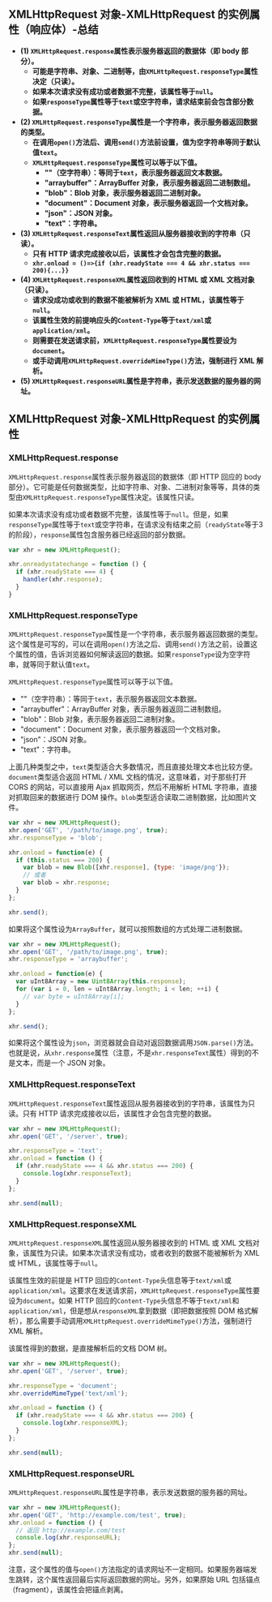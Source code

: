 ## XMLHttpRequest 对象-XMLHttpRequest 的实例属性（响应体）-总结

- **(1) `XMLHttpRequest.response`属性表示服务器返回的数据体（即 body 部分）。**
  - **可能是字符串、对象、二进制等，由`XMLHttpRequest.responseType`属性决定（只读）。**
  - **如果本次请求没有成功或者数据不完整，该属性等于`null`。**
  - **如果`responseType`属性等于`text`或空字符串，请求结束前会包含部分数据。**
- **(2) `XMLHttpRequest.responseType`属性是一个字符串，表示服务器返回数据的类型。**
  - **在调用`open()`方法后、调用`send()`方法前设置，值为空字符串等同于默认值`text`。**
  - **`XMLHttpRequest.responseType`属性可以等于以下值。**
    - **""（空字符串）：等同于`text`，表示服务器返回文本数据。**
    - **"arraybuffer"：ArrayBuffer 对象，表示服务器返回二进制数组。**
    - **"blob"：Blob 对象，表示服务器返回二进制对象。**
    - **"document"：Document 对象，表示服务器返回一个文档对象。**
    - **"json"：JSON 对象。**
    - **"text"：字符串。**
- **(3) `XMLHttpRequest.responseText`属性返回从服务器接收到的字符串（只读）。**
  - **只有 HTTP 请求完成接收以后，该属性才会包含完整的数据。**
  - **`xhr.onload = ()=>{if (xhr.readyState === 4 && xhr.status === 200){...}}`**
- **(4) `XMLHttpRequest.responseXML`属性返回收到的 HTML 或 XML 文档对象（只读）。**
  - **请求没成功或收到的数据不能被解析为 XML 或 HTML，该属性等于`null`。**
  - **该属性生效的前提响应头的`Content-Type`等于`text/xml`或`application/xml`。**
  - **则需要在发送请求前，`XMLHttpRequest.responseType`属性要设为`document`。**
  - **或手动调用`XMLHttpRequest.overrideMimeType()`方法，强制进行 XML 解析。**
- **(5) `XMLHttpRequest.responseURL`属性是字符串，表示发送数据的服务器的网址。**

## XMLHttpRequest 对象-XMLHttpRequest 的实例属性

### XMLHttpRequest.response

`XMLHttpRequest.response`属性表示服务器返回的数据体（即 HTTP 回应的 body 部分）。它可能是任何数据类型，比如字符串、对象、二进制对象等等，具体的类型由`XMLHttpRequest.responseType`属性决定。该属性只读。

如果本次请求没有成功或者数据不完整，该属性等于`null`。但是，如果`responseType`属性等于`text`或空字符串，在请求没有结束之前（`readyState`等于3的阶段），`response`属性包含服务器已经返回的部分数据。

```javascript
var xhr = new XMLHttpRequest();

xhr.onreadystatechange = function () {
  if (xhr.readyState === 4) {
    handler(xhr.response);
  }
}
```

### XMLHttpRequest.responseType

`XMLHttpRequest.responseType`属性是一个字符串，表示服务器返回数据的类型。这个属性是可写的，可以在调用`open()`方法之后、调用`send()`方法之前，设置这个属性的值，告诉浏览器如何解读返回的数据。如果`responseType`设为空字符串，就等同于默认值`text`。

`XMLHttpRequest.responseType`属性可以等于以下值。

- ""（空字符串）：等同于`text`，表示服务器返回文本数据。
- "arraybuffer"：ArrayBuffer 对象，表示服务器返回二进制数组。
- "blob"：Blob 对象，表示服务器返回二进制对象。
- "document"：Document 对象，表示服务器返回一个文档对象。
- "json"：JSON 对象。
- "text"：字符串。

上面几种类型之中，`text`类型适合大多数情况，而且直接处理文本也比较方便。`document`类型适合返回 HTML / XML 文档的情况，这意味着，对于那些打开 CORS 的网站，可以直接用 Ajax 抓取网页，然后不用解析 HTML 字符串，直接对抓取回来的数据进行 DOM 操作。`blob`类型适合读取二进制数据，比如图片文件。

```javascript
var xhr = new XMLHttpRequest();
xhr.open('GET', '/path/to/image.png', true);
xhr.responseType = 'blob';

xhr.onload = function(e) {
  if (this.status === 200) {
    var blob = new Blob([xhr.response], {type: 'image/png'});
    // 或者
    var blob = xhr.response;
  }
};

xhr.send();
```

如果将这个属性设为`ArrayBuffer`，就可以按照数组的方式处理二进制数据。

```javascript
var xhr = new XMLHttpRequest();
xhr.open('GET', '/path/to/image.png', true);
xhr.responseType = 'arraybuffer';

xhr.onload = function(e) {
  var uInt8Array = new Uint8Array(this.response);
  for (var i = 0, len = uInt8Array.length; i < len; ++i) {
    // var byte = uInt8Array[i];
  }
};

xhr.send();
```

如果将这个属性设为`json`，浏览器就会自动对返回数据调用`JSON.parse()`方法。也就是说，从`xhr.response`属性（注意，不是`xhr.responseText`属性）得到的不是文本，而是一个 JSON 对象。

### XMLHttpRequest.responseText

`XMLHttpRequest.responseText`属性返回从服务器接收到的字符串，该属性为只读。只有 HTTP 请求完成接收以后，该属性才会包含完整的数据。

```javascript
var xhr = new XMLHttpRequest();
xhr.open('GET', '/server', true);

xhr.responseType = 'text';
xhr.onload = function () {
  if (xhr.readyState === 4 && xhr.status === 200) {
    console.log(xhr.responseText);
  }
};

xhr.send(null);
```

### XMLHttpRequest.responseXML

`XMLHttpRequest.responseXML`属性返回从服务器接收到的 HTML 或 XML 文档对象，该属性为只读。如果本次请求没有成功，或者收到的数据不能被解析为 XML 或 HTML，该属性等于`null`。

该属性生效的前提是 HTTP 回应的`Content-Type`头信息等于`text/xml`或`application/xml`。这要求在发送请求前，`XMLHttpRequest.responseType`属性要设为`document`。如果 HTTP 回应的`Content-Type`头信息不等于`text/xml`和`application/xml`，但是想从`responseXML`拿到数据（即把数据按照 DOM 格式解析），那么需要手动调用`XMLHttpRequest.overrideMimeType()`方法，强制进行 XML 解析。

该属性得到的数据，是直接解析后的文档 DOM 树。

```javascript
var xhr = new XMLHttpRequest();
xhr.open('GET', '/server', true);

xhr.responseType = 'document';
xhr.overrideMimeType('text/xml');

xhr.onload = function () {
  if (xhr.readyState === 4 && xhr.status === 200) {
    console.log(xhr.responseXML);
  }
};

xhr.send(null);
```

### XMLHttpRequest.responseURL

`XMLHttpRequest.responseURL`属性是字符串，表示发送数据的服务器的网址。

```javascript
var xhr = new XMLHttpRequest();
xhr.open('GET', 'http://example.com/test', true);
xhr.onload = function () {
  // 返回 http://example.com/test
  console.log(xhr.responseURL);
};
xhr.send(null);
```

注意，这个属性的值与`open()`方法指定的请求网址不一定相同。如果服务器端发生跳转，这个属性返回最后实际返回数据的网址。另外，如果原始 URL 包括锚点（fragment），该属性会把锚点剥离。